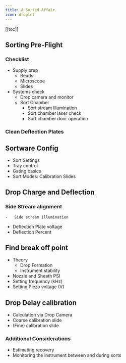 ```yaml
---
title: A Sorted Affair
icon: droplet
---
```





<!-- Reference Links -->

<!-- End Ref Links -->


[[toc]]



## Sorting Pre-Flight

### Checklist

-   Supply prep
    -   Beads
    -   Microscope 
    -   Slides
-   Systems check
    -   Drop camera and monitor
    -   Sort Chamber
        -   Sort stream Illumination
        -   Sort chamber laser check
        -   Sort chamber door operation


### Clean Deflection Plates

## Sortware Config

-   Sort Settings
-   Tray control
-   Gating basics 
-   Sort Modes: Calibration Slides

## Drop Charge and Deflection

### Side Stream alignment

    -   Side stream illumination
-   Deflection Plate voltage 
-   Deflection Percent

## Find break off point

-   Theory
    -   Drop Formation
    -   Instrument stability
-   Nozzle and Sheath PSI
-   Setting frequency (kHz)
-   Setting Piezo voltage (V)



## Drop Delay calibration

-   Calculation via Drop Camera
-   Coarse calibration slide
-   (Fine) calibration slide

### Additional Considerations

-   Estimating recovery
-   Monitoring the instrument between and during sorts




